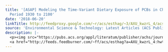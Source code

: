 ```yaml
---
title: '[ASAP] Modeling the Time-Variant Dietary Exposure of PCBs in China over the
  Period 1930 to 2100'
date: '2018-06-20'
linkTitle: http://feedproxy.google.com/~r/acs/esthag/~3/AXU_kwzrL_4/acs.est.8b01228
source: 'Environmental Science & Technology: Latest Articles (ACS Publications)'
description: |-
  <p><img src="https://pubs.acs.org/appl/literatum/publisher/achs/journals/content/esthag/0/esthag.ahead-of-print/acs.est.8b01228/20180620/images/medium/es-2018-01228t_0003.gif" alt="TOC Graphic"/></p><div><cite>Environmental Science & Technology</cite></div><div>DOI: 10.1021/acs.est.8b01228</div><div class="feedflare">
  <a href="http://feeds.feedburner.com/~ff/acs/esthag?a=AXU_kwzrL_4:hwtElbhIZrE:yIl2AUoC8zA"><img src="http://feeds.feedburner.com/~ff/acs/esthag?d=yIl2AUoC8zA" border="0"></img></a>
---
```

